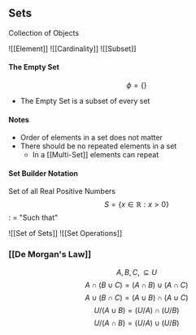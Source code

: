 ## Sets
Collection of Objects

![[Element]]
![[Cardinality]]
![[Subset]]
#### The Empty Set
$$ \phi = \{\} $$
- The Empty Set is a subset of every set

#### Notes
- Order of elements in a set does not matter
- There should be no repeated elements in a set
	- In a [[Multi-Set]] elements can repeat

#### Set Builder Notation
Set of all Real Positive Numbers
$$ S = \{x\in\mathbb R: x>0\} $$
: = "Such that"

![[Set of Sets]]
![[Set Operations]]

### [[De Morgan's Law]]
$$ A, B, C, \subseteq U $$
$$ A\cap(B\cup C) = (A\cap B)\cup (A\cap C) $$
$$ A\cup (B\cap C) = (A\cup B)\cap(A\cup C) $$
$$ U/(A\cup B) = (U/A)\cap(U/B) $$
$$ U/(A\cap B) = (U/A)\cup (U/B) $$
